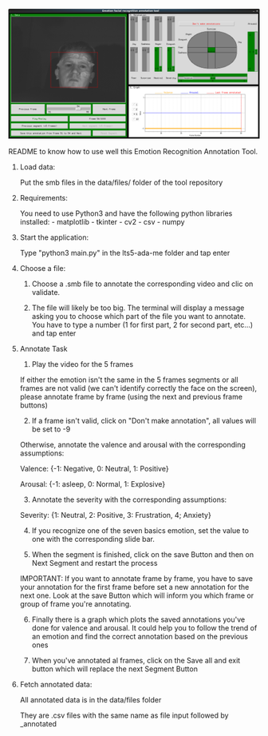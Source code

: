 ![](screenshot/screenshot.png)

README to know how to use well this Emotion Recognition Annotation Tool.


1. Load data:
	
	Put the smb files in the data/files/ folder of the tool repository

2. Requirements:

	You need to use Python3 and have the following python libraries installed:
		- matplotlib
		- tkinter
		- cv2
		- csv
		- numpy
	

3. Start the application:
	
	Type "python3 main.py" in the lts5-ada-me folder and tap enter
	

4. Choose a file:

	1) Choose a .smb file to annotate the corresponding video and clic on validate.

	2) The file will likely be too big. The terminal will display a message asking you to choose which part of the file you want to annotate. You have to type a number (1 for first part, 2 for second part, etc...) and tap enter

5. Annotate Task

	1) Play the video for the 5 frames

	If either the emotion isn't the same in the 5 frames segments or all frames are not valid (we can't identify correctly the face on the screen), please annotate frame by frame (using the next and previous frame buttons)

	2) If a frame isn't valid, click on "Don't make annotation", all values will be set to -9

	Otherwise, annotate the valence and arousal with the corresponding assumptions:
	
	Valence: {-1: Negative, 0: Neutral, 1: Positive}

	Arousal: {-1: asleep, 0: Normal, 1: Explosive}


	3) Annotate the severity with the corresponding assumptions:

	Severity: {1: Neutral, 2: Positive, 3: Frustration, 4; Anxiety}

	4) If you recognize one of the seven basics emotion, set the value to one with the corresponding slide bar.

	5) When the segment is finished, click on the save Button and then on Next Segment and restart the process


	IMPORTANT: If you want to annotate frame by frame, you have to save your annotation for the first frame before set a new annotation for the next one. Look at the save Button which will inform you which frame or group of frame you're annotating.

	
	6) Finally there is a graph which plots the saved annotations you've done for valence and arousal. It could help you to follow the trend of an emotion and find the correct annotation based on the previous ones

	7) When you've annotated al frames, click on the Save all and exit button which will replace the next Segment Button


6. Fetch annotated data:

	All annotated data is in the data/files folder

	They are .csv files with the same name as file input followed by _annotated
		
